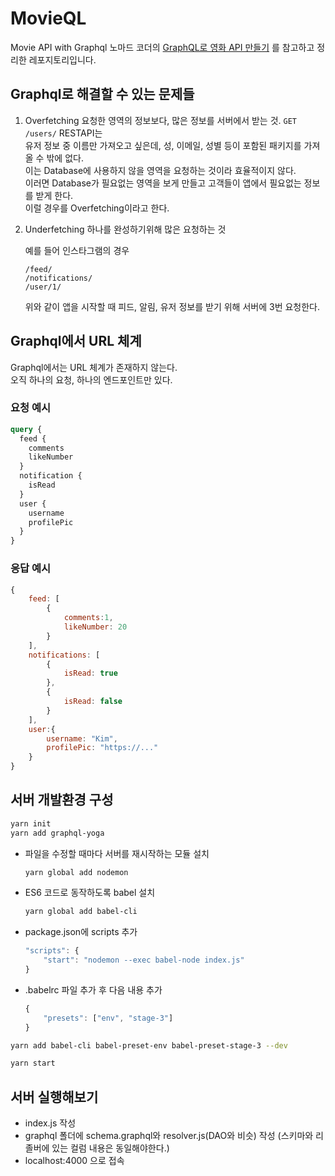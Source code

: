 # MovieQL

Movie API with Graphql
노마드 코더의 [GraphQL로 영화 API 만들기](https://nomadcoders.co/graphql-for-beginners/) 를 참고하고 정리한 레포지토리입니다.

## Graphql로 해결할 수 있는 문제들

1. Overfetching
   요청한 영역의 정보보다, 많은 정보를 서버에서 받는 것.
   `GET /users/`
   RESTAPI는  
    유저 정보 중 이름만 가져오고 싶은데, 성, 이메일, 성별 등이 포함된 패키지를 가져올 수 밖에 없다.  
    이는 Database에 사용하지 않을 영역을 요청하는 것이라 효율적이지 않다.  
    이러면 Database가 필요없는 영역을 보게 만들고 고객들이 앱에서 필요없는 정보를 받게 한다.  
    이럴 경우를 Overfetching이라고 한다.

2. Underfetching
   하나를 완성하기위해 많은 요청하는 것

   예를 들어 인스타그램의 경우

   ```
   /feed/
   /notifications/
   /user/1/
   ```

   위와 같이 앱을 시작할 때 피드, 알림, 유저 정보를 받기 위해 서버에 3번 요청한다.

## Graphql에서 URL 체계

Graphql에서는 URL 체계가 존재하지 않는다.  
오직 하나의 요청, 하나의 엔드포인트만 있다.

### 요청 예시

```graphql
query {
  feed {
    comments
    likeNumber
  }
  notification {
    isRead
  }
  user {
    username
    profilePic
  }
}
```

### 응답 예시

```js
{
    feed: [
        {
            comments:1,
            likeNumber: 20
        }
    ],
    notifications: [
        {
            isRead: true
        },
        {
            isRead: false
        }
    ],
    user:{
        username: "Kim",
        profilePic: "https://..."
    }
}
```

## 서버 개발환경 구성

```bash
yarn init
yarn add graphql-yoga
```

- 파일을 수정할 때마다 서버를 재시작하는 모듈 설치
  ```bash
  yarn global add nodemon
  ```
- ES6 코드로 동작하도록 babel 설치
  ```bash
  yarn global add babel-cli
  ```
- package.json에 scripts 추가

  ```js
  "scripts": {
      "start": "nodemon --exec babel-node index.js"
  }
  ```

- .babelrc 파일 추가 후 다음 내용 추가
  ```js
  {
      "presets": ["env", "stage-3"]
  }
  ```

```bash
yarn add babel-cli babel-preset-env babel-preset-stage-3 --dev

yarn start
```

## 서버 실행해보기

- index.js 작성
- graphql 폴더에 schema.graphql와 resolver.js(DAO와 비슷) 작성 (스키마와 리졸버에 있는 컬럼 내용은 동일해야한다.)
- localhost:4000 으로 접속
